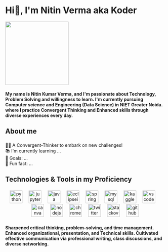 <h1 align="centre">Hi👋, I'm Nitin Verma aka Koder</h1>
<div align="centre">
<img height="200"
src="https://github.com/AmKoder/AmKoder/assets/138553333/26bba17d-cc5e-49df-985c-603667008a78"/>
</div> 
<h4 align="left">My name is Nitin Kumar Verma, and I'm passionate about Technology, Problem Solving and willingness to learn. I'm currently pursuing Computer science and Engineering (Data Science) in NIET Greater Noida. where I practice Convergent Thinking and Enhanced skills through diverse experiences every day.</h4>

###

<h2 align="left">About me</h2>

###

<p align="left">🤹🏻 A Convergent-Thinker to embark on new challenges!<br>📚 I'm currently learning ...<br>🎯 Goals: ...<br>🎲 Fun fact: ...</p>

###

<h2 align="left">Technologies & Tools in my Proficiency</h2>

###

<div align="center">
  <img src="https://cdn.jsdelivr.net/gh/devicons/devicon/icons/python/python-original.svg" height="40" alt="python logo"  />
  <img width="12" />
  <img src="https://cdn.jsdelivr.net/gh/devicons/devicon/icons/jupyter/jupyter-original.svg" height="40" alt="jupyter logo"  />
  <img width="12" />
  <img src="https://cdn.jsdelivr.net/gh/devicons/devicon/icons/java/java-original.svg" height="40" alt="java logo"  />
  <img width="12" />
  <img src="https://skillicons.dev/icons?i=eclipse" height="40" alt="eclipseide logo"  />
  <img width="12" />
  <img src="https://cdn.jsdelivr.net/gh/devicons/devicon/icons/spring/spring-original.svg" height="40" alt="spring logo"  />
  <img width="12" />
  <img src="https://cdn.jsdelivr.net/gh/devicons/devicon/icons/mysql/mysql-original.svg" height="40" alt="mysql logo"  />
  <img width="12" />
  <img src="https://cdn.jsdelivr.net/gh/devicons/devicon/icons/kaggle/kaggle-original.svg" height="40" alt="kaggle logo"  />
  <img width="12" />
  <img src="https://cdn.jsdelivr.net/gh/devicons/devicon/icons/vscode/vscode-original.svg" height="40" alt="vscode logo"  />
  <img width="12" />
  <img src="https://cdn.jsdelivr.net/gh/devicons/devicon/icons/canva/canva-original.svg" height="40" alt="canva logo"  />
  <img width="12" />
  <img src="https://cdn.jsdelivr.net/gh/devicons/devicon/icons/nodejs/nodejs-original.svg" height="40" alt="nodejs logo"  />
  <img width="12" />
  <img src="https://cdn.jsdelivr.net/gh/devicons/devicon/icons/chrome/chrome-original.svg" height="40" alt="chrome logo"  />
  <img width="12" />
  <img src="https://skillicons.dev/icons?i=twitter" height="40" alt="twitter logo"  />
  <img width="12" />
  <img src="https://cdn.simpleicons.org/stackoverflow/F58025" height="40" alt="stackoverflow logo"  />
  <img width="12" />
  <img src="https://img.shields.io/badge/GitHub-181717?logo=github&logoColor=white&style=for-the-badge" height="40" alt="github logo"  />
</div>

###

<h4 align="left">Sharpened critical thinking, problem-solving, and time management. Enhanced organizational, presentation, and Technical skills. Cultivated effective communication via professional writing, class discussions, and diverse networking.</h4>

###

